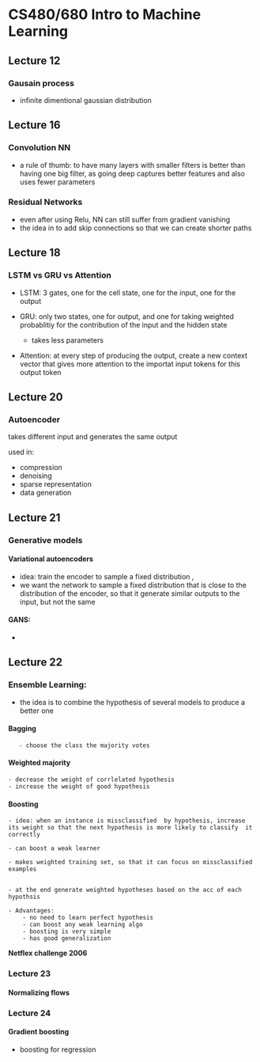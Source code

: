 # CS480/680 Intro to Machine Learning



## Lecture 12 
 
### Gausain process 
 - infinite dimentional gaussian distribution

## Lecture 16

### Convolution NN

- a rule of thumb: to have many layers with smaller filters is better than having one big filter, as going deep captures better features and also uses fewer parameters 

### Residual Networks

- even after using Relu, NN can still suffer from gradient vanishing 
- the idea in to add skip connections so that we can create shorter paths 


## Lecture 18

### LSTM vs GRU vs Attention 
- LSTM: 3 gates, one for the cell state, one for the input, one for the output
- GRU: only two states, one for output, and one for taking weighted probablitiy for the contribution of the input and the hidden state
    - takes less parameters
        
- Attention: at every step of producing the output, create a new context vector that gives more attention to the importat input tokens for this output token
    

## Lecture 20 

### Autoencoder 

takes different input and generates the same output 

used in:
 - compression 
 - denoising 
 - sparse representation
 - data generation 
 


## Lecture 21


### Generative models 
 
#### Variational autoencoders 

- idea: train the encoder to sample a fixed distribution , 
- we want the network to sample a fixed distribution that is close to the distribution of the encoder, so that it generate similar outputs to the input, but not the same 

#### GANS:

- 

 


## Lecture 22 

### Ensemble Learning:


   - the idea is to combine the hypothesis of several models to produce a better one 
#### Bagging 
       - choose the class the majority votes 
#### Weighted majority
    - decrease the weight of corrlelated hypothesis 
    - increase the weight of good hypothesis 
#### Boosting


    - idea: when an instance is missclassified  by hypothesis, increase its weight so that the next hypothesis is more likely to classify  it correctly 
    
    - can boost a weak learner 
    
    - makes weighted training set, so that it can focus on missclassified examples 
    

    - at the end generate weighted hypotheses based on the acc of each hypothsis 
    
    - Advantages:
        - no need to learn perfect hypothesis 
        - can boost any weak learning algo
        - boosting is very simple 
        - has good generalization 
        
 **Netflex challenge 2006**

  

### Lecture 23


#### Normalizing flows



### Lecture 24

#### Gradient boosting 
- boosting for regression




